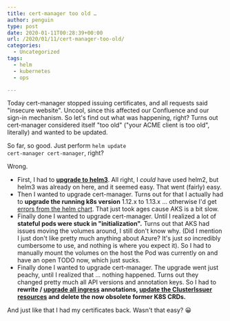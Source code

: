 ```yaml
---
title: cert-manager too old …
author: penguin
type: post
date: 2020-01-11T00:28:39+00:00
url: /2020/01/11/cert-manager-too-old/
categories:
  - Uncategorized
tags:
  - helm
  - kubernetes
  - ops

---
```

Today cert-manager stopped issuing certificates, and all requests said "insecure website". Uncool, since this affected our Confluence and our sign-in mechanism. So let's find out what was happening, right? Turns out cert-manager considered itself "too old" ("your ACME client is too old", literally) and wanted to be updated.

So far, so good. Just perform <code class="EnlighterJSRAW" data-enlighter-language="shell">helm update cert-manager cert-manager</code>, right?

Wrong.

  * First, I had to [**upgrade to helm3**][1]. All right, I _could_ have used helm2, but helm3 was already on here, and it seemed easy. That went (fairly) easy.
  * Then I wanted to upgrade cert-manager. Turns out for that I actually had to **upgrade the running k8s version** 1.12.x to 1.13.x ... otherwise I'd get [errors from the helm chart][2]. That just took ages cause AKS is a bit slow.
  * Finally done I wanted to upgrade cert-manager. Until I realized a lot of **stateful pods were stuck in "initialization".** Turns out that AKS had issues moving the volumes around, I still don't know why. (Did I mention I just don't like pretty much anything about Azure? It's just _so_ incredibly cumbersome to use, and nothing is where you expect it). So I had to manually mount the volumes on the host the Pod was currently on and have an open TODO now, which just sucks.
  * Finally done I wanted to upgrade cert-manager. The upgrade went just peachy, until I realized that ... nothing happened. Turns out they changed pretty much all API versions and annotation keys. So I had to **rewrite / [upgrade all ingress][3] annotations, [update the ClusterIssuer resources][4] and delete the now obsolete former K8S CRDs.**

And just like that I had my certificates back. Wasn't that easy? 😀

&nbsp;

 [1]: https://helm.sh/blog/migrate-from-helm-v2-to-helm-v3/
 [2]: https://github.com/jetstack/cert-manager/issues/1143#issuecomment-471219707
 [3]: https://cert-manager.io/docs/installation/upgrading/upgrading-0.10-0.11/
 [4]: https://cert-manager.io/docs/installation/upgrading/upgrading-0.7-0.8/